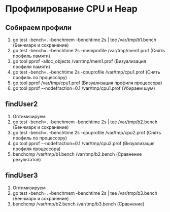 # Профилирование CPU и Heap

## Собираем профили
1. go test -bench=. -benchmem -benchtime 2s | tee /var/tmp/b1.bench (Бенчмарк и сохранение)
3. go test -bench=. -benchtime 2s -memprofile /var/tmp/mem1.prof    (Cнять профиль памяти)
4. go tool pprof -alloc_objects /var/tmp/mem1.prof                  (Визуализация профиля памяти)
5. go test -bench=. -benchtime 2s -cpuprofile /var/tmp/cpu1.prof    (Снять профиль по процессору)
6. go tool pprof /var/tmp/cpu1.prof                                 (Визуализация профиля процессора)
7. go tool pprof --nodefraction=0.1 /var/tmp/cpu1.prof              (Убираем шум)


## findUser2
1. Оптимизируем
2. go test -bench=. -benchmem -benchtime 2s | tee /var/tmp/b2.bench (Бенчмарк и сохранение)
3. go test -bench=. -benchtime 2s -cpuprofile /var/tmp/cpu2.prof    (Снять профиль по процессору)
4. go tool pprof --nodefraction=0.1 /var/tmp/cpu2.prof              (Визуализация профиля процессора)
5. benchcmp /var/tmp/b1.bench /var/tmp/b2.bench                     (Сравнение результатов)

## findUser3
1. Оптимизируем
2. go test -bench=. -benchmem -benchtime 2s | tee /var/tmp/b3.bench (Бенчмарк и сохранение)
6. benchcmp /var/tmp/b2.bench /var/tmp/b3.bench                     (Сравнение)